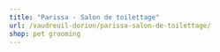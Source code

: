 ```yaml
---
title: "Parissa - Salon de toilettage"
url: /vaudreuil-dorion/parissa-salon-de-toilettage/
shop: pet grooming
---
```

